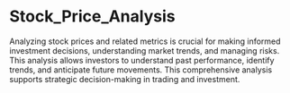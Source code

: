 # Stock_Price_Analysis
Analyzing stock prices and related metrics is crucial for making informed investment decisions, understanding market trends, and managing risks. This analysis allows investors to understand past performance, identify trends, and anticipate future movements. This comprehensive analysis supports strategic decision-making in trading and investment.
